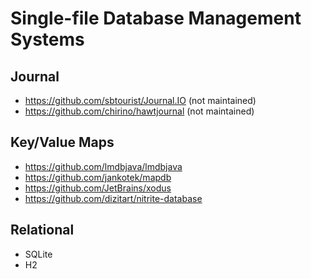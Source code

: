 # Single-file Database Management Systems

## Journal

* https://github.com/sbtourist/Journal.IO (not maintained)
* https://github.com/chirino/hawtjournal (not maintained)

## Key/Value Maps
* https://github.com/lmdbjava/lmdbjava
* https://github.com/jankotek/mapdb
* https://github.com/JetBrains/xodus
* https://github.com/dizitart/nitrite-database

## Relational

* SQLite 
* H2


